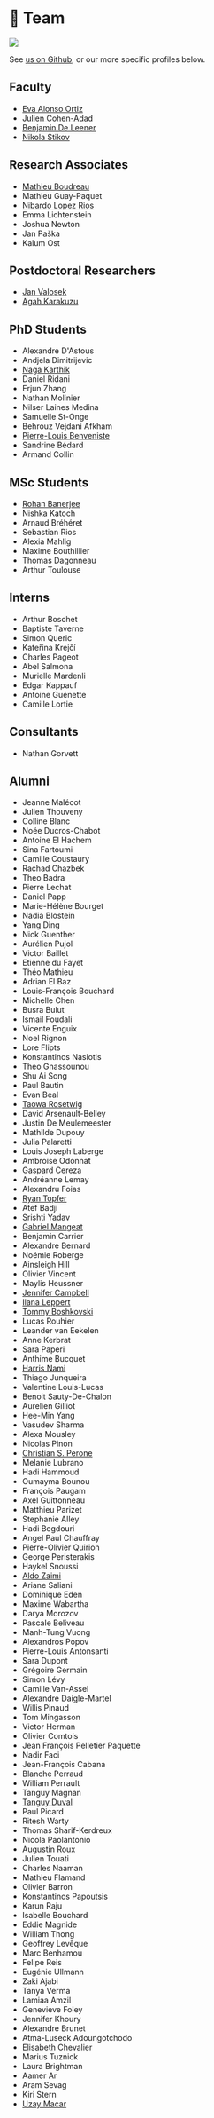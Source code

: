 # <span>👫</span> Team

![](../.gitbook/assets/lab_2024.jpeg)

See [us on Github](https://github.com/orgs/neuropoly/people), or our more specific profiles below.

## Faculty

* [Eva Alonso Ortiz](faculty/eva-alonso-ortiz.md)
  [<i class="fa fa-envelope"></i>](mailto:eva.alonso-ortiz@polymtl.ca)
  [<i class="fab fa-twitter"></i>](https://twitter.com/evaalonsoortiz)
  [<i class="fab fa-github"></i>](https://github.com/evaalonsoortiz)
  [<i class="fab fa-linkedin"></i>](https://www.linkedin.com/in/eva-alonso-ortiz/)
* [Julien Cohen-Adad](faculty/julien-cohen-adad.md)
  [<i class="fa fa-envelope"></i>](mailto:julien.cohen-adad@polymtl.ca)
  [<i class="fab fa-linkedin"></i>](https://www.linkedin.com/in/jcohenadad/)
  [<i class="fab fa-twitter"></i>](https://twitter.com/jcohenadad)
  [<i class="fa-brands fa-bluesky"></i>](https://bsky.app/profile/jcohenadad.bsky.social)
  [<i class="fab fa-github"></i>](https://github.com/jcohenadad/)
* [Benjamin De Leener](faculty/benjamin-de-leener.md)
  [<i class="fa fa-envelope"></i>](mailto:benjamin.de-leener@polymtl.ca)
  [<i class="fab fa-linkedin"></i>](https://www.linkedin.com/in/benjamindeleener/)
  [<i class="fab fa-twitter"></i>](https://twitter.com/bendeleener)
  [<i class="fa-brands fa-bluesky"></i>](https://bsky.app/profile/benjamindeleener.bsky.social)
  [<i class="fab fa-github"></i>](https://github.com/benjamindeleener)
* [Nikola Stikov](faculty/nikola-stikov.md)
  [<i class="fab fa-twitter"></i>](https://twitter.com/stikov)

## Research Associates

* [Mathieu Boudreau](research-associates/mathieu-boudreau.md)
  [<i class="fa fa-envelope"></i>](mailto:mathieu.boudreau@polymtl.ca)
  [<i class="fab fa-linkedin"></i>](https://ca.linkedin.com/in/mathieujboudreau)
  [<i class="fab fa-twitter"></i>](https://twitter.com/_mattboud)
  [<i class="fab fa-github"></i>](https://github.com/mathieuboudreau)
* Mathieu Guay-Paquet
  [<i class="fa fa-envelope"></i>](mailto:mathieu.guay-paquet@polymtl.ca)
  [<i class="fab fa-github"></i>](https://github.com/mguaypaq)
* [Nibardo Lopez Rios](research-associates/nibardo-lopez-rios.md)
* Emma Lichtenstein
  [<i class="fa fa-envelope"></i>](mailto:emma.lichtenstein@polymtl.ca)
  [<i class="fab fa-github"></i>](https://github.com/nullnik-0)
* Joshua Newton
  [<i class="fa fa-envelope"></i>](mailto:joshua.newton@polymtl.ca)
  [<i class="fab fa-linkedin"></i>](https://www.linkedin.com/in/joshuacwnewton/)
  [<i class="fab fa-github"></i>](https://github.com/joshuacwnewton)
* Jan Paška
* Kalum Ost
  [<i class="fa fa-envelope"></i>](mailto:kalum.ost@polymtl.ca)
  [<i class="fab fa-github"></i>](https://github.com/SomeoneInParticular)

## Postdoctoral Researchers

* [Jan Valosek](postdoctoral-researchers/jan-valosek.md)
  [<i class="fa fa-envelope"></i>](mailto:jan.valosek@polymtl.ca)
  [<i class="fab fa-linkedin"></i>](https://www.linkedin.com/in/jan-valosek)
  [<i class="fab fa-twitter"></i>](https://twitter.com/ValosekJan)
  [<i class="fab fa-github"></i>](https://github.com/valosekj)
* [Agah Karakuzu](phd-students/agah-karakuzu.md)

## PhD Students

* Alexandre D'Astous
  [<i class="fa fa-envelope"></i>](mailto:adastous023@gmail.com)
  [<i class="fab fa-github"></i>](https://github.com/po09i)
* Andjela Dimitrijevic
  [<i class="fa fa-envelope"></i>](mailto:andjela.dimitrijevic@polymtl.ca)
  [<i class="fab fa-linkedin"></i>](https://www.linkedin.com/in/andjela-dimitrijevic-470651171/)
  [<i class="fab fa-github"></i>](https://github.com/Andjelaaaa)
* [Naga Karthik](https://naga-karthik.github.io)
  [<i class="fa fa-envelope"></i>](mailto:emvnagakarthik@gmail.com)
  [<i class="fab fa-linkedin"></i>](https://www.linkedin.com/in/naga-karthik-enamundram-7b1559174/)
  [<i class="fab fa-twitter"></i>](https://twitter.com/naga_karthik7)
  [<i class="fab fa-github"></i>](https://github.com/naga-karthik)
* Daniel Ridani
  [<i class="fa fa-envelope"></i>](mailto:daniel.ridani@polymtl.ca)
  [<i class="fab fa-github"></i>](https://github.com/Danirid)
* Erjun Zhang
  [<i class="fa fa-envelope"></i>](mailto:erjun.zhang@polymtl.ca)
  [<i class="fab fa-linkedin"></i>](https://www.linkedin.com/in/zhangerjun/)
  [<i class="fab fa-github"></i>](https://github.com/zhangerjun)
* Nathan Molinier
  [<i class="fa fa-envelope"></i>](mailto:nathan.molinier@polymtl.ca)
  [<i class="fab fa-linkedin"></i>](https://www.linkedin.com/in/nathan-molinier-743972180/)
  [<i class="fab fa-github"></i>](https://github.com/NathanMolinier)
* Nilser Laines Medina
  [<i class="fa fa-envelope"></i>](mailto:nilser.laines@gmail.com)
  [<i class="fab fa-linkedin"></i>](https://www.linkedin.com/in/nilser-laines/)
  [<i class="fa-brands fa-bluesky"></i>](https://bsky.app/profile/nilserlaines.bsky.social)
  [<i class="fab fa-github"></i>](https://github.com/Nilser3)
* Samuelle St-Onge
  [<i class="fa fa-envelope"></i>](mailto:samuelle.st-onge@polymtl.ca)
  [<i class="fab fa-linkedin"></i>](https://www.linkedin.com/in/samuelle-st-onge-578b89185/)
  [<i class="fab fa-github"></i>](https://github.com/samuellestonge)
* Behrouz Vejdani Afkham
  [<i class="fa fa-envelope"></i>](mailto:behrouz.vejdani-afkham@polymtl.ca)
  [<i class="fab fa-linkedin"></i>](https://www.linkedin.com/in/behrouz-vejdani-afkham-864913141/)
  [<i class="fab fa-github"></i>](https://github.com/behrouzvia)
* [Pierre-Louis Benveniste ](https://plbenveniste.github.io/)
  [<i class="fa fa-envelope"></i>](mailto:pierrelouis.benveniste03@gmail.com)
  [<i class="fab fa-linkedin"></i>](https://www.linkedin.com/in/pierre-louis-benveniste/)
  [<i class="fab fa-github"></i>](https://github.com/plbenveniste)
* Sandrine Bédard
  [<i class="fab fa-linkedin"></i>](https://www.linkedin.com/in/sandrine-b%C3%A9dard-453939186/)
  [<i class="fab fa-twitter"></i>](https://twitter.com/SandBedard)
  [<i class="fa-brands fa-bluesky"></i>](https://bsky.app/profile/sandbedard.bsky.social)
  [<i class="fab fa-github"></i>](https://github.com/sandrinebedard)
* Armand Collin
  [<i class="fab fa-github"></i>](https://github.com/hermancollin)

## MSc Students

* [Rohan Banerjee](https://rohanbanerjee.netlify.app)
  [<i class="fa fa-envelope"></i>](mailto:banerjee.rohan98@gmail.com)
  [<i class="fab fa-linkedin"></i>](https://www.linkedin.com/in/rohanbanerjee1)
  [<i class="fab fa-twitter"></i>](https://twitter.com/rohanbanerjeee)
  [<i class="fab fa-github"></i>](https://github.com/rohanbanerjee)
* Nishka Katoch
* Arnaud Bréhéret
  [<i class="fab fa-linkedin"></i>](https://www.linkedin.com/in/arnaud-br%C3%A9h%C3%A9ret-8ba353232/)
  [<i class="fab fa-github"></i>](https://github.com/4rnaudB)
* Sebastian Rios
  [<i class="fab fa-linkedin"></i>](https://https://www.linkedin.com/in/sebastian-adolfo-488b08192/)
* Alexia Mahlig
* Maxime Bouthillier
  [<i class="fa fa-envelope"></i>](mailto:mbmsc2025@gmail.com)
  [<i class="fab fa-linkedin"></i>](https://www.linkedin.com/in/maxime-bouthilliermd)
  [<i class="fab fa-github"></i>](https://github.com/maxradx)
* Thomas Dagonneau
  [<i class="fab fa-linkedin"></i>](https://www.linkedin.com/in/thomas-dagonneau-83630a234/)
  [<i class="fab fa-twitter"></i>](https://x.com/ThomasDagonneau)
  [<i class="fab fa-github"></i>](https://github.com/tomDag25)
* Arthur Toulouse
  [<i class="fa fa-envelope"></i>](mailto:t.arthur1729@gmail.com)
  [<i class="fab fa-linkedin"></i>](https://www.linkedin.com/in/arthur-toulouse)
  [<i class="fab fa-github"></i>](https://github.com/arthurtoulouse)

## Interns

* Arthur Boschet
  [<i class="fa fa-envelope"></i>](mailto:arthur.boschet@mila.quebec)
  [<i class="fab fa-linkedin"></i>](https://www.linkedin.com/in/arthur-boschet/)
  [<i class="fab fa-github"></i>](https://github.com/ArthurBoschet)
* Baptiste Taverne
  [<i class="fa fa-envelope"></i>](mailto:baptiste.taverne@polytechnique.edu)
  [<i class="fab fa-linkedin"></i>](https://www.linkedin.com/in/baptiste-taverne-26739a254/)
  [<i class="fab fa-github"></i>](https://github.com/BreziTasbi)
* Simon Queric
  [<i class="fa fa-envelope"></i>](mailto:simon.queric@telecom-paris.fr)
  [<i class="fab fa-linkedin"></i>](https://www.linkedin.com/in/simon-queric-157b81225)
  [<i class="fab fa-github"></i>](https://github.com/simonqueric)
* Kateřina Krejčí
  [<i class="fa fa-envelope"></i>](mailto:xkrejc78@vutbr.cz)
  [<i class="fab fa-linkedin"></i>](https://www.linkedin.com/in/kate%C5%99ina-krej%C4%8D%C3%AD-0766062b6/)
  [<i class="fab fa-github"></i>](https://github.com/KaterinaKrejci231054)
* Charles Pageot
  [<i class="fa fa-envelope"></i>](mailto:charles.pageot@polymtl.ca)
  [<i class="fab fa-linkedin"></i>](https://ca.linkedin.com/in/charles-pageot-147b97262)
  [<i class="fab fa-github"></i>](https://github.com/CharlesPageot)
* Abel Salmona
  [<i class="fa fa-envelope"></i>](mailto:abel.salmona@polymtl.ca)
  [<i class="fab fa-linkedin"></i>](https://www.linkedin.com/in/abel-salmona-a197b3189/)
  [<i class="fab fa-github"></i>](https://github.com/abelsalm)
* Murielle Mardenli
  [<i class="fa fa-envelope"></i>](mailto:murielle.mardenli@polymtl.ca)
  [<i class="fab fa-linkedin"></i>](https://www.linkedin.com/in/murielle-mardenli-7a0804238/)
  [<i class="fab fa-github"></i>](https://github.com/MurielleMardenli200)
* Edgar Kappauf
  [<i class="fa fa-envelope"></i>](mailto:edgar.kappauf@polymtl.ca)
  [<i class="fab fa-linkedin"></i>](https://www.linkedin.com/in/edgar-k-40a4641b6/)
  [<i class="fab fa-github"></i>](https://github.com/edgark31)
* Antoine Guénette
  [<i class="fa fa-envelope"></i>](mailto:antoine.guenette@polymtl.ca)
  [<i class="fab fa-linkedin"></i>](www.linkedin.com/in/antoine-guénette-569905260)
  [<i class="fab fa-github"></i>](https://github.com/AntoineGuenette)
* Camille Lortie
  [<i class="fa fa-envelope"></i>](mailto:camille.lortie@polymtl.ca)
  [<i class="fab fa-github"></i>](https://github.com/camillelortie)

## Consultants

* Nathan Gorvett
  [<i class="fa fa-envelope"></i>](mailto:nathan@nzm.ca)

## Alumni

* Jeanne Malécot
  [<i class="fa fa-envelope"></i>](mailto:jeanne.malecot@telecom-paris.fr)
  [<i class="fab fa-linkedin"></i>](https://www.linkedin.com/in/jeannemalecot/)
  [<i class="fab fa-github"></i>](https://github.com/MalecotJeanne)
* Julien Thouveny
* Colline Blanc
  [<i class="fa fa-envelope"></i>](mailto:colline.blanc@polymtl.ca)
  [<i class="fab fa-linkedin"></i>](https://www.linkedin.com/in/collineblc/)
  [<i class="fab fa-github"></i>](https://github.com/CollineBlanc)
* Noée Ducros-Chabot
  [<i class="fa fa-envelope"></i>](mailto:noee.ducros-chabot@polymtl.ca)
  [<i class="fab fa-linkedin"></i>](https://www.linkedin.com/in/no%C3%A9e-ducros-chabot-1bb6a51a1/)
  [<i class="fab fa-github"></i>](https://github.com/noeedc)
* Antoine El Hachem
  [<i class="fa fa-envelope"></i>](mailto:antoine-2.el-hachem@polymtl.ca)
  [<i class="fab fa-linkedin"></i>](https://www.linkedin.com/in/antoineelhachem/)
* Sina Fartoumi
  [<i class="fa fa-envelope"></i>](mailto:sina.fartoumi@polymtl.ca)
* Camille Coustaury
  [<i class="fab fa-linkedin"></i>](https://www.linkedin.com/in/camille-coustaury/)
* Rachad Chazbek
* Theo Badra
* Pierre Lechat
* Daniel Papp
* Marie-Hélène Bourget
  [<i class="fab fa-github"></i>](https://github.com/mariehbourget)
* Nadia Blostein
  [<i class="fa fa-envelope"></i>](mailto:nadia.blostein@polymtl.ca)
  [<i class="fab fa-twitter"></i>](https://twitter.com/BlosteinNadia)
  [<i class="fab fa-github"></i>](https://github.com/nadiablostein)
* Yang Ding
* Nick Guenther
  [<i class="fa fa-envelope"></i>](mailto:nick.guenther@polymtl.ca)
  [<i class="fab fa-github"></i>](https://github.com/kousu)
* Aurélien Pujol
* Victor Baillet
  [<i class="fa fa-envelope"></i>](mailto:victor.baillet@polytechnique.edu)
  [<i class="fab fa-linkedin"></i>](https://www.linkedin.com/in/victor-baillet-a098a2202/)
  [<i class="fab fa-github"></i>](https://github.com/VictorBaillet)
* Etienne du Fayet
  [<i class="fa fa-envelope"></i>](mailto:etienne.du-fayet-de-la-tour@polytechnique.edu)
  [<i class="fab fa-linkedin"></i>](https://www.linkedin.com/in/etienne-d-610a9a134/)
  [<i class="fab fa-github"></i>](https://github.com/etdufay)
* Théo Mathieu
  [<i class="fa fa-envelope"></i>](mailto:theo.mathieu@insa-lyon.fr)
  [<i class="fab fa-linkedin"></i>](https://www.linkedin.com/in/theo-mathieu7/)
  [<i class="fab fa-github"></i>](https://github.com/tzebre)
* Adrian El Baz
  [<i class="fab fa-linkedin"></i>](https://www.linkedin.com/in/adrian-el-baz/)
  [<i class="fab fa-github"></i>](https://github.com/ebadrian)
* Louis-François Bouchard
  [<i class="fa fa-envelope"></i>](mailto:bouchard.lf@gmail.com)
  [<i class="fab fa-linkedin"></i>](https://www.linkedin.com/in/whats-ai/)
  [<i class="fab fa-twitter"></i>](https://twitter.com/Whats_AI)
  [<i class="fab fa-github"></i>](https://github.com/louisfb01)
* Michelle Chen
* Busra Bulut
  [<i class="fab fa-linkedin"></i>](https://www.linkedin.com/in/busra-bulut-a26420204/)
* Ismail Foudali 
  [<i class="fab fa-linkedin"></i>](https://www.linkedin.com/in/ismail-foudali-780728166/)
* Vicente Enguix
* Noel Rignon
  [<i class="fa fa-envelope"></i>](mailto:noel.rignon@fjnr.ca)
  [<i class="fab fa-linkedin"></i>](https://www.linkedin.com/in/rignonnoel/)
  [<i class="fab fa-github"></i>](https://github.com/RignonNoel/)
* Lore Flipts
  [<i class="fab fa-linkedin"></i>](https://www.linkedin.com/in/lore-flipts-251688234/)
* Konstantinos Nasiotis
* Theo Gnassounou
* Shu Ai Song
* Paul Bautin
  [<i class="fab fa-linkedin"></i>](https://www.linkedin.com/in/paul-bautin-757690175/)
* Evan Beal
* [Taowa Rosetwig](research-associates/taowa-rosetwig.md)
* David Arsenault-Belley
* Justin De Meulemeester
* Mathilde Dupouy
* Julia Palaretti
* Louis Joseph Laberge
  [<i class="fab fa-linkedin"></i>](https://www.linkedin.com/in/louis-joseph-laberge-8452b4207/)
* Ambroise Odonnat
* Gaspard Cereza
  [<i class="fa fa-envelope"></i>](mailto:gaspard.cereza@gmail.com)
  [<i class="fab fa-linkedin"></i>](https://www.linkedin.com/in/gaspard-cereza-495584144/)
  [<i class="fab fa-github"></i>](https://github.com/gaspardcereza)
* Andréanne Lemay
  [<i class="fa fa-envelope"></i>](mailto:andreanne.lemay@polymtl.ca)
  [<i class="fab fa-linkedin"></i>](https://www.linkedin.com/in/andreanne-lemay/)
  [<i class="fab fa-github"></i>](https://github.com/andreanne-lemay)
* Alexandru Foias
  [<i class="fab fa-linkedin"></i>](https://ca.linkedin.com/in/alexandrufoias)
* [Ryan Topfer](phd-students/ryan-topfer.md)
* Atef Badji
* Srishti Yadav
* [Gabriel Mangeat](alumni/gabriel-mangeat.md)
* Benjamin Carrier
* Alexandre Bernard
* Noémie Roberge
* Ainsleigh Hill
  [<i class="fab fa-linkedin"></i>](https://www.linkedin.com/in/ainsleigh-hill-836296124/)
* Olivier Vincent
* Maylis Heussner
* [Jennifer Campbell](http://www.bic.mni.mcgill.ca/~jcampbel/)
* [Ilana Leppert](http://www.bic.mni.mcgill.ca/PeopleStaff/LeppertIlana)
* [Tommy Boshkovski](alumni/tommy-boshkovski.md)
* Lucas Rouhier
  [<i class="fab fa-github"></i>](https://github.com/lrouhier)
* Leander van Eekelen
  [<i class="fab fa-linkedin"></i>](https://www.linkedin.com/in/leander-van-eekelen/)
* Anne Kerbrat
* Sara Paperi
* Anthime Bucquet
* [Harris Nami](alumni/harris-nami.md)
* Thiago Junqueira
* Valentine Louis-Lucas
* Benoit Sauty-De-Chalon
* Aurelien Gilliot
* Hee-Min Yang
* Vasudev Sharma
  [<i class="fab fa-linkedin"></i>](https://in.linkedin.com/in/vs74)
* Alexa Mousley
* Nicolas Pinon
* [Christian S. Perone](alumni/christian-s.-perone.md)
* Melanie Lubrano
* Hadi Hammoud
* Oumayma Bounou
* François Paugam
* Axel Guittonneau
* Matthieu Parizet
* Stephanie Alley
* Hadi Begdouri
* Angel Paul Chauffray
* Pierre-Olivier Quirion
* George Peristerakis
* Haykel Snoussi
* [Aldo Zaimi](alumni/aldo-zaimi.md)
* Ariane Saliani
* Dominique Eden
* Maxime Wabartha
* Darya Morozov
* Pascale Beliveau
* Manh-Tung Vuong
* Alexandros Popov
* Pierre-Louis Antonsanti
* Sara Dupont
* Grégoire Germain
* Simon Lévy
* Camille Van-Assel
* Alexandre Daigle-Martel
* Willis Pinaud
* Tom Mingasson
* Victor Herman
* Olivier Comtois
* Jean François Pelletier Paquette
* Nadir Faci
* Jean-François Cabana
* Blanche Perraud
* William Perrault
* Tanguy Magnan
* [Tanguy Duval](alumni/tanguy-duval.md)
* Paul Picard
* Ritesh Warty
* Thomas Sharif-Kerdreux
* Nicola Paolantonio
* Augustin Roux
* Julien Touati
* Charles Naaman
* Mathieu Flamand
* Olivier Barron
* Konstantinos Papoutsis
* Karun Raju
* Isabelle Bouchard
* Eddie Magnide
* William Thong
* Geoffrey Levêque
* Marc Benhamou
* Felipe Reis
* Eugénie Ullmann
* Zaki Ajabi
* Tanya Verma
* Lamiaa Amzil
* Genevieve Foley
* Jennifer Khoury
* Alexandre Brunet
* Atma-Luseck Adoungotchodo
* Elisabeth Chevalier
* Marius Tuznick
* Laura Brightman
* Aamer Ar
* Aram Sevag
* Kiri Stern
  [<i class="fa fa-envelope"></i>](mailto:kiri.stern@mail.mcgill.ca)
  [<i class="fab fa-linkedin"></i>](https://www.linkedin.com/in/kiri-stern-6a7199197/)
  [<i class="fab fa-twitter"></i>](https://twitter.com/_kastern)
  [<i class="fab fa-github"></i>](https://github.com/kiristern)
* [Uzay Macar](https://uzaymacar.github.io)
  [<i class="fa fa-envelope"></i>](mailto:uzay.macar@gmail.com)
  [<i class="fab fa-github"></i>](https://github.com/uzaymacar)
